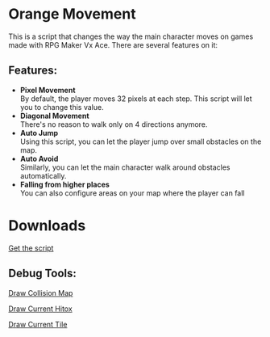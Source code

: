 <strong>Orange Movement</strong>
================================

This is a script that changes the way the main character moves on games made with RPG Maker Vx Ace.
There are several features on it:

<strong>Features:</strong>
--------------------------
<ul>
<li><strong>Pixel Movement</strong></li>
By default, the player moves 32 pixels at each step. This script will let you to change this value.
<li><strong>Diagonal Movement</strong></li>
There's no reason to walk only on 4 directions anymore.
<li><strong>Auto Jump</strong></li>
Using this script, you can let the player jump over small obstacles on the map.
<li><strong>Auto Avoid</strong></li>
Similarly, you can let the main character walk around obstacles automatically.
<li><strong>Falling from higher places</strong></li>
You can also configure areas on your map where the player can fall
</ul>

Downloads
================================

[Get the script](orange_movement.rb)

Debug Tools:
--------------------------

[Draw Collision Map](draw_collision_map.rb)

[Draw Current Hitox](draw_current_hitbox.rb)

[Draw Current Tile](draw_current_tile.rb)
